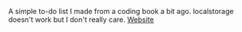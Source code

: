 A simple to-do list I made from a coding book a bit ago.
localstorage doesn't work but I don't really care.
[Website](https://discoveryx64.github.io/Html-website-testing/)
